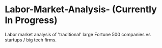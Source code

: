 # Labor-Market-Analysis- (Currently In Progress)
Labor market analysis of 'traditional' large Fortune 500 companies vs startups / big tech firms.
